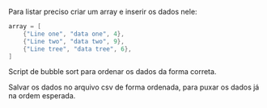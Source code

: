 Para listar preciso criar um array e inserir os dados nele:

```c
array = [
	{"Line one", "data one", 4},
	{"Line two", "data two", 9},
	{"Line tree", "data tree", 6},
]
```

Script de bubble sort para ordenar os dados da forma correta.

Salvar os dados no arquivo csv de forma ordenada, para puxar os dados já na ordem esperada.
